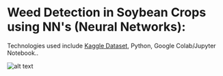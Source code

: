 # Weed Detection in Soybean Crops using NN's (Neural Networks):

Technologies used include [Kaggle  Dataset](https://www.kaggle.com/fpeccia/weed-detection-in-soybean-crops), Python, Google Colab/Jupyter Notebook..

![alt text](plant.png "Plant Images")
